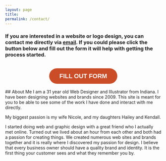 ```yaml
---
layout: page
title:
permalink: /contact/
---
```


### If you are interested in a website or logo design, you can contact me directly via [email](mailto:richyentam@gmail.com). If you could please click the button below and fill out the form it will help with getting the process started.

<br />
<center><a class="typeform-share button" href="https://stoppre.typeform.com/to/Ao5n8Z" data-mode="drawer_left" style="display:inline-block;text-decoration:none;background-color:#cb4d28;color:white;cursor:pointer;font-family:Helvetica,Arial,sans-serif;font-size:20px;line-height:50px;text-align:center;margin:0;height:50px;padding:0px 33px;border-radius:25px;max-width:100%;white-space:nowrap;overflow:hidden;text-overflow:ellipsis;font-weight:bold;-webkit-font-smoothing:antialiased;-moz-osx-font-smoothing:grayscale;" target="_blank">FILL OUT FORM</a><script>(function(){var qs,js,q,s,d=document,gi=d.getElementById,ce=d.createElement,gt=d.getElementsByTagName,id="typef_orm_share",b="https://s3-eu-west-1.amazonaws.com/share.typeform.com/";if(!gi.call(d,id)){js=ce.call(d,"script");js.id=id;js.src=b+"share.js";q=gt.call(d,"script")[0];q.parentNode.insertBefore(js,q)}})()</script></center>
<br />
## About Me
I am a 31 year old Web Designer and Illustrator from Indiana. I have been designing websites and brands since 2009. This site is meant for you to be able to see some of the work I have done and interact with me directly.

My biggest passion is my wife Nicole, and my daughters Hailey and Kendall.

I started doing web and graphic design with a great friend who I actually met online. Turned out we lived about an hour from each other and both had a passion for creating things. We created numerous web sites and brands together and it is really where I discovered my passion for design. I believe that every business owner should have a quality brand and identity. It is the first thing your customer sees and what they remember you by.
